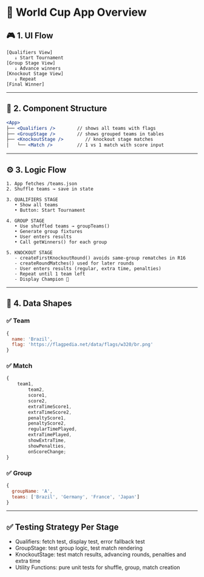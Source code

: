 # 🧭 World Cup App Overview

## 🎮 1. UI Flow

```
[Qualifiers View]
   ↓ Start Tournament
[Group Stage View]
   ↓ Advance winners
[Knockout Stage View]
   ↓ Repeat
[Final Winner]
```

---

## 🧩 2. Component Structure

```jsx
<App>
├── <Qualifiers />        // shows all teams with flags
├── <GroupStage />        // shows grouped teams in tables
├── <KnockoutStage />        // knockout stage matches
│   └── <Match />         // 1 vs 1 match with score input
```

---

## ⚙️ 3. Logic Flow

```
1. App fetches /teams.json
2. Shuffle teams → save in state

3. QUALIFIERS STAGE
   • Show all teams
   • Button: Start Tournament

4. GROUP STAGE
   • Use shuffled teams → groupTeams()
   • Generate group fixtures
   • User enters results
   • Call getWinners() for each group

5. KNOCKOUT STAGE
   - createFirstKnockoutRound() avoids same-group rematches in R16
   - createRoundMatches() used for later rounds
   - User enters results (regular, extra time, penalties)
   - Repeat until 1 team left
   - Display Champion 🎉
```

---

## 🧾 4. Data Shapes

### ✅ Team

```js
{
  name: 'Brazil',
  flag: 'https://flagpedia.net/data/flags/w320/br.png'
}
```

### ✅ Match

```js
{
	team1,
		team2,
		score1,
		score2,
		extraTimeScore1,
		extraTimeScore2,
		penaltyScore1,
		penaltyScore2,
		regularTimePlayed,
		extraTimePlayed,
		showExtraTime,
		showPenalties,
		onScoreChange;
}
```

### ✅ Group

```js
{
  groupName: 'A',
  teams: ['Brazil', 'Germany', 'France', 'Japan']
}
```

---

## ✅ Testing Strategy Per Stage

-   Qualifiers: fetch test, display test, error fallback test
-   GroupStage: test group logic, test match rendering
-   KnockoutStage: test match results, advancing rounds, penalties and extra time
-   Utility Functions: pure unit tests for shuffle, group, match creation

